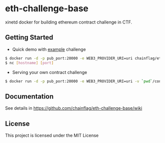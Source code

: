 # eth-challenge-base

xinetd docker for building ethereum contract challenge in CTF.

## Getting Started

* Quick demo with [example](https://github.com/chainflag/eth-challenge-base/tree/main/example) challenge
```bash
$ docker run -d -p pub_port:20000 -e WEB3_PROVIDER_URI=uri chainflag/eth-challenge-base
$ nc [hostname] [port]
```

* Serving your own contract challenge
```bash
$ docker run -d -p pub_port:20000 -e WEB3_PROVIDER_URI=uri -v `pwd`/contracts:/home/ctf/contracts -v `pwd`/challenge.yml:/home/ctf/challenge.yml chainflag/eth-challenge-base
```

## Documentation

See details in https://github.com/chainflag/eth-challenge-base/wiki

## License

This project is licensed under the MIT License
